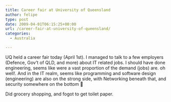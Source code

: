 ```yaml
---
title: Career fair at University of Queensland
author: felipe
type: post
date: 2009-04-01T06:15:25+00:00
url: /career-fair-at-university-of-queensland/
categories:
  - Australia

---
```

UQ held a career fair today (April 1st). I managed to talk to a few employers (Defence, Gov&#8217;t of QLD, and more) about IT related jobs. I should have done engineering, seems like were a vast proportion of the demand (jobs) are. oh well!. And in the IT realm, seems like programming and software design (engineering) are also on the strong side, with Networking beneath that, and security somewhere on the bottom 🙁

Did grocery shopping, and fogot to get toilet paper.